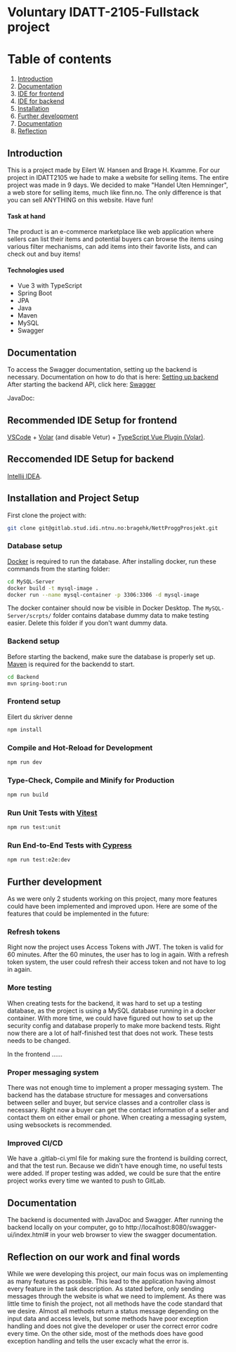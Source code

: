 # Voluntary IDATT-2105-Fullstack project

# Table of contents
1. [Introduction](#introduction)
2. [Documentation](#documentation)
3. [IDE for frontend](#frontendIDE)
4. [IDE for backend](#backendIDE)
5. [Installation](#installation)
6. [Further development](#Further_development)
7. [Documentation](#documentation)
8. [Reflection](#reflection)

## Introduction
This is a project made by Eilert W. Hansen and Brage H. Kvamme. For our project in IDATT2105 we hade to make a website for selling items. The entire project was made in 9 days. We decided to make "Handel Uten Hemninger", a web store for selling items, much like finn.no. The only difference is that you can sell ANYTHING on this website. Have fun!

#### Task at hand
The product is an e-commerce marketplace like web application where sellers can list their items and
potential buyers can browse the items using various filter mechanisms, can add items into their favorite
lists, and can check out and buy items!

#### Technologies used
* Vue 3 with TypeScript
* Spring Boot
* JPA
* Java
* Maven
* MySQL
* Swagger

## Documentation

To access the Swagger documentation, setting up the backend is necessary. Documentation on how to do that is here: [Setting up backend]()
After starting the backend API, click here: [Swagger](http://192.168.86.40:8080/swagger-ui/index.html#/)

JavaDoc: 

## Recommended IDE Setup for frontend <a name="frontendIDE"></a>

[VSCode](https://code.visualstudio.com/) + [Volar](https://marketplace.visualstudio.com/items?itemName=Vue.volar) (and disable Vetur) + [TypeScript Vue Plugin (Volar)](https://marketplace.visualstudio.com/items?itemName=Vue.vscode-typescript-vue-plugin).

## Reccomended IDE Setup for backend <a name="backendIDE"></a>

[Intellij IDEA](https://www.jetbrains.com/idea/).

## Installation and Project Setup <a name="installation"></a>

First clone the project with:
```sh
git clone git@gitlab.stud.idi.ntnu.no:bragehk/NettProggProsjekt.git
```

### Database setup

[Docker](https://docs.docker.com/get-docker/) is required to run the database. After installing docker, run these commands from the starting folder:

```sh
cd MySQL-Server
docker build -t mysql-image .
docker run --name mysql-container -p 3306:3306 -d mysql-image
```

The docker container should now be visible in Docker Desktop. The `MySQL-Server/scrpts/` folder contains database dummy data to make testing easier. Delete this folder if you don't want dummy data.

### Backend setup

Before starting the backend, make sure the database is properly set up.
[Maven](https://maven.apache.org/download.cgi) is required for the backendd to start.

```sh
cd Backend
mvn spring-boot:run
```

### Frontend setup

Eilert du skriver denne

```sh
npm install
```

### Compile and Hot-Reload for Development

```sh
npm run dev
```

### Type-Check, Compile and Minify for Production

```sh
npm run build
```

### Run Unit Tests with [Vitest](https://vitest.dev/)

```sh
npm run test:unit
```

### Run End-to-End Tests with [Cypress](https://www.cypress.io/)

```sh
npm run test:e2e:dev
```


## Further development <a name="Further_development"></a>

As we were only 2 students working on this project, many more features could have been implemented and improved upon. Here are some of the features that could be implemented in the future:

### Refresh tokens

Right now the project uses Access Tokens with JWT. The token is valid for 60 minutes. After the 60 minutes, the user has to log in again. With a refresh token system, the user could refresh their access token and not have to log in again.

### More testing

When creating tests for the backend, it was hard to set up a testing database, as the project is using a MySQL database running in a docker container. With more time, we could have figured out how to set up the security config and database properly to make more backend tests. Right now there are a lot of half-finished test that does not work. These tests needs to be changed.

In the frontend ......

### Proper messaging system

There was not enough time to implement a proper messaging system. The backend has the database structure for messages and conversations between seller and buyer, but service classes and a controller class is necessary. Right now a buyer can get the contact information of a seller and contact them on either email or phone. When creating a messaging system, using websockets is recommended.

### Improved CI/CD

We have a .gitlab-ci.yml file for making sure the frontend is building correct, and that the test run. Because we didn't have enough time, no useful tests were added. If proper testing was added, we could be sure that the entire project works every time we wanted to push to GitLab. 

## Documentation

The backend is documented with JavaDoc and Swagger. After running the backend locally on your computer, go to http://localhost:8080/swagger-ui/index.html# in your web browser to view the swagger documentation.

## Reflection on our work and final words <a name="reflection"></a>

While we were developing this project, our main focus was on implementing as many features as possible. This lead to the application having almost every feature in the task description. As stated before, only sending messages through the website is what we need to implement. As there was little time to finish the project, not all methods have the code standard that we desire. Almost all methods return a status message depending on the input data and access levels, but some methods have poor exception handling and does not give the developer or user the correct error codre every time. On the other side, most of the methods does have good exception handling and tells the user excacly what the error is.



